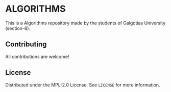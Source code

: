 # ALGORITHMS

This is a Algorithms repository made by the students of Galgotias University (section-6).

## Contributing

All contributions are welcome!

## License

Distributed under the MPL-2.0 License. See `LICENSE` for more information.
